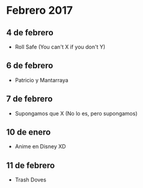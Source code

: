Febrero 2017
===========

## 4 de febrero
- Roll Safe (You can't X if you don't Y)

## 6 de febrero
- Patricio y Mantarraya

## 7 de febrero 
 - Supongamos que X (No lo es, pero supongamos)

## 10 de enero
 - Anime en Disney XD

## 11 de febrero
 - Trash Doves
